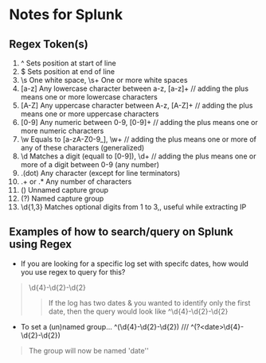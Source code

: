 # Notes for Splunk
## Regex Token(s)
1. ^ Sets position at start of line
2. $ Sets position at end of line
3. \s One white space, \s+ One or more white spaces
4. [a-z] Any lowercase character between a-z, [a-z]+  // adding the plus means one or more lowercase characters
5. [A-Z] Any uppercase character between A-z, [A-Z]+  // adding the plus means one or more uppercase characters
6. [0-9] Any numeric between 0-9, [0-9]+  // adding the plus means one or more numeric characters
7. \w Equals to [a-zA-Z0-9_], \w+  // adding the plus means one or more of any of these characters (generalized)
8. \d Matches a digit (equall to [0-9]), \d+ // adding the plus means one or more of a digit between 0-9 (any number)
9. .(dot) Any character (except for line terminators)
10. .+ or .* Any number of characters
11. () Unnamed capture group
12. (?<filed1>) Named capture group
13. \d{1,3} Matches optional digits from 1 to 3,, useful while extracting IP

## Examples of how to search/query on Splunk using Regex
- If you are looking for a specific log set with specifc dates, how would you use regex to query for this?
> \d{4}-\d{2}-\d{2}
>> If the log has two dates \& you wanted to identify only the first date, then the query would look like ^\d{4}-\d{2}-\d{2}
- To set a (un)named group... ^(\d{4}-\d{2}-\d{2})  /// ^(?\<date\>\d{4}-\d{2}-\d{2})
> The group will now be named 'date''
